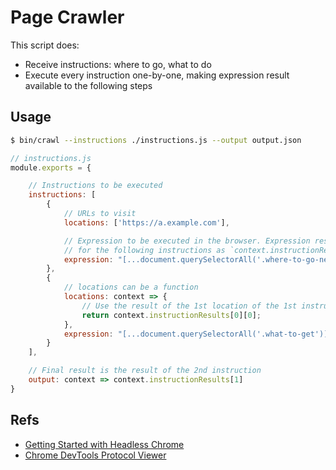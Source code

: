 
# Page Crawler

This script does:

* Receive instructions: where to go, what to do
* Execute every instruction one-by-one, making expression result available to the following steps

## Usage

```sh
$ bin/crawl --instructions ./instructions.js --output output.json
```

```js
// instructions.js
module.exports = {

    // Instructions to be executed
    instructions: [
        {
            // URLs to visit
            locations: ['https://a.example.com'],

            // Expression to be executed in the browser. Expression result will become available
            // for the following instructions as `context.instructionResults[INSTRUCTION_INDEX]`
            expression: "[...document.querySelectorAll('.where-to-go-next')].map(el => el.innerText)"
        },
        {
            // locations can be a function
            locations: context => {
                // Use the result of the 1st location of the 1st instruction
                return context.instructionResults[0][0];
            },
            expression: "[...document.querySelectorAll('.what-to-get')].map(el => el.innerText)"
        }
    ],

    // Final result is the result of the 2nd instruction
    output: context => context.instructionResults[1]
}
```

## Refs

* [Getting Started with Headless Chrome](https://developers.google.com/web/updates/2017/04/headless-chrome)
* [Chrome DevTools Protocol Viewer](https://chromedevtools.github.io/devtools-protocol/tot/)

